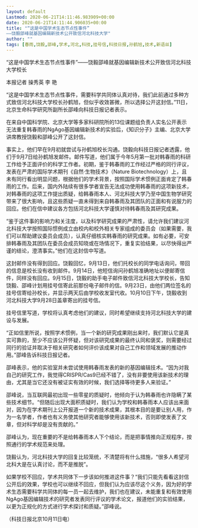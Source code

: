```yaml
---
layout: default
Lastmod: 2020-06-21T14:11:46.983909+00:00
date: 2020-06-21T14:11:44.906035+00:00
title: "“这是中国学术生态节点性事件”
——饶毅邵峰就基因编辑新技术公开致信河北科技大学"
author: ""
tags: [春雨,饶毅,邵峰,学术,河北,科技,挂号信,科技日报,孙鹤旭,技术,新语丝]
---
```


“这是中国学术生态节点性事件”——饶毅邵峰就基因编辑新技术公开致信河北科技大学校长

本报记者 操秀英  李 艳

“这是中国学术生态节点性事件，需要科学共同体认真对待，我们此前通过多种方式致信河北科技大学校长孙鹤旭，但似乎收效甚微，所以选择公开这封信。”11日，北京生命科学研究所副所长邵峰向科技日报记者表示。

在来自中国科学院、北京大学等多家科研院所的13位课题组负责人实名公开表示无法重复韩春雨的NgAgo基因编辑新技术的实验后，《知识分子》主编、北京大学讲席教授饶毅和邵峰公开了这封信。

事实上，他们早在9月初就尝试与孙鹤旭校长沟通。饶毅向科技日报记者透露，他们于9月7日给孙鹤旭发邮件。邮件写道，他们属于今年5月第一批对韩春雨的科研工作给予正面评价的科学工作者。初期，鉴于韩春雨的工作经过严格的同行评议，发表在严肃的国际学术期刊《自然·生物技术》（Nature Biotechnology）上，且未有同行看出明显问题，根据他们的学术背景，按照国际学术惯例正面肯定了韩春雨的工作。后来，国内外陆续有很多学者宣告无法成功使用韩春雨的这项新技术，对韩春雨的这项工作提出质疑，给韩春雨本人、河北科技大学乃至中国生物学研究带来了很大影响，且这些质疑一直未得到来自韩春雨及其团队的正面和有说服力的回应。他们在信中建议各方包括河北科技大学谨慎对待韩春雨及其研究成果。

“鉴于这件事的影响力和关注度，以及科学研究成果的严肃性，请允许我们建议河北科技大学按照国际惯例成立由校内和校外相关专家组成的委员会（如果需要，我们可以帮助建议委员会成员），认真仔细核实韩春雨的研究成果。如有必要，可安排韩春雨及其团队在委员会成员知晓或在场情况下，重复实验结果，以尽快得出严谨的结论，澄清事实。”他们在这封信中写道。

这封邮件没有得到回应。饶毅回忆，9月13日，他们托校长的同学电话询问，带回的信息是校长没有收到邮件。9月14日，他短信询问孙鹤旭准确地址以便邮寄信件，同样没有回应。9月15日，饶毅的助手电子邮件致信河北科技大学校长，告知饶毅、邵峰计划用挂号信寄此前那份电子邮件的信。9月23日，由他们两位签名的挂号信寄给孙校长，并显示两天后由学校收发室代收。10月10日下午，饶毅收到河北科技大学9月28日盖章寄出的挂号信。

挂号信里写道，学校将认真考虑他们的建议，同时希望继续支持河北科技大学的建设与发展。

“正如信里所说，按照学术惯例，当一个新的研究成果刚出来时，我们默认它是真实可靠的，至少不应该公开怀疑，但对该研究成果的最终认同和褒奖，则需要经过同行的验证并取决于相关研究者如何评价该成果对自己工作和领域发展的推动作用。”邵峰告诉科技日报记者。

邵峰表示，他的实验室并未尝试使用韩春雨发表的新的基因编辑技术。“因为对我自己的研究工作，我觉得CRISPR/Cas9已经不错了，没有非要使用该新技术的理由，尤其是当它还没有被证实有效的时候，我们选择等待更多人来验证。”

邵峰说，当互联网最初出现一些零星的质疑时，他倾向于认为韩春雨也许隐瞒了某些技术细节。“但随后出现大面积质疑时，我们认为学校和韩春雨本人应该出来面对，因为在学术期刊上公开报道一个新的技术成果，其根本目的是要让别人用，作为一名学者，作者也有义务使其他研究者能够使用该新技术，否则即使发表了文章，但对科学却是没有贡献的。”

邵峰认为，现在重要的不是给韩春雨本人下个结论，而是把事情推向正规程序，按照通行的学术规范来处理。

饶毅认为，河北科技大学的回复比较笼统，不清楚将有什么措施，“很多人希望河北科大是在认真讨论，而不是推脱”。

如果学校不回应，学术共同体下一步该如何推进这件事？“我们只能先看看这封信公开后的效果，学校也可以继续不回应，但我们认为应该尽这个义务，因为好的学术生态需要科学共同体的每一员一起去维护，我们也在建议，未能重复和有效使用NgAgo基因编辑技术的研究者发表同行评议的学术论文，报道他们的实验结果，以更为正规化的方式进行学术探讨和质疑。”邵峰说。

（科技日报北京10月11日电）

